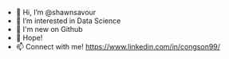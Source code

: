 - 👋 Hi, I’m @shawnsavour
- 👀 I’m interested in Data Science
- 🌱 I'm new on Github
- 💞️ Hope!
- 📫 Connect with me! https://www.linkedin.com/in/congson99/

<!---
shawnsavour/shawnsavour is a ✨ special ✨ repository because its `README.md` (this file) appears on your GitHub profile.
You can click the Preview link to take a look at your changes.
--->
